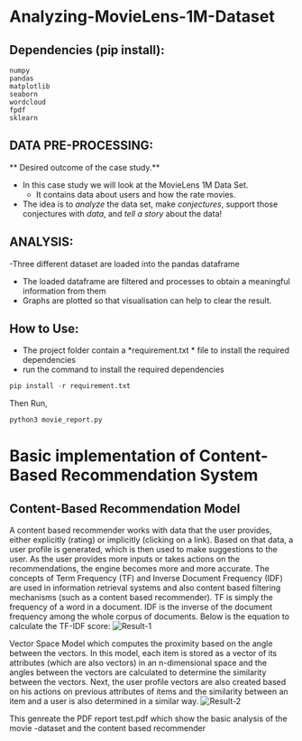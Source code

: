 # Analyzing-MovieLens-1M-Dataset



## Dependencies (pip install):
```
numpy
pandas
matplotlib
seaborn
wordcloud
fpdf
sklearn
```

## DATA PRE-PROCESSING:

**  Desired outcome of the case study.**

-   In this case study we will look at the MovieLens 1M Data Set.
    -   It contains data about users and how the rate movies.
-   The idea is to  _analyze_  the data set, make  _conjectures_, support  those conjectures with  _data_, and  _tell a story_  about the data!
## ANALYSIS:
-Three different dataset are loaded into the pandas dataframe
- The loaded dataframe are filtered and processes to obtain a meaningful information from them
- Graphs are plotted so that visualisation can help to clear the result.


## How to Use:
- The project folder contain a *requirement.txt * file to install the required dependencies
- run the command to install the required dependencies



```python
pip install -r requirement.txt

```
Then Run,
```python
python3 movie_report.py

```


# Basic implementation of Content-Based Recommendation System
## Content-Based Recommendation Model

A content based recommender works with data that the user provides, either explicitly (rating) or implicitly (clicking on a link). Based on that data, a user profile is generated, which is then used to make suggestions to the user. As the user provides more inputs or takes actions on the recommendations, the engine becomes more and more accurate.
The concepts of Term Frequency (TF) and Inverse Document Frequency (IDF) are used in information retrieval systems and also content based filtering mechanisms (such as a content based recommender).
TF is simply the frequency of a word in a document. IDF is the inverse of the document frequency among the whole corpus of documents. 
Below is the equation to calculate the TF-IDF score:
![Result-1](https://github.com/khanhnamle1994/movielens/raw/cb1fe40c99cdd61c3c714e501e11f699c87b0eed/images/tfidf.jpg)

Vector Space Model which computes the proximity based on the angle between the vectors. In this model, each item is stored as a vector of its attributes (which are also vectors) in an n-dimensional space and the angles between the vectors are calculated to determine the similarity between the vectors. Next, the user profile vectors are also created based on his actions on previous attributes of items and the similarity between an item and a user is also determined in a similar way.
![Result-2](http://dataconomy.com/wp-content/uploads/2015/04/Five-most-popular-similarity-measures-implementation-in-python-4-620x475.png)

This genreate the PDF report test.pdf which show the basic analysis of the movie -dataset and the content based recommender
